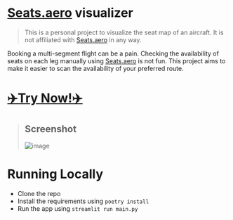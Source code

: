 # [Seats.aero](https://Seats.aero) visualizer

> This is a personal project to visualize the seat map of an aircraft. It is not affiliated with [Seats.aero](https://Seats.aero) in any way.

Booking a multi-segment flight can be a pain. Checking the availability of seats on each leg manually using [Seats.aero](https://Seats.aero) is not fun. This project aims to make it easier to scan the availability of your preferred route. 

# [✈️Try Now!✈️](https://seats-aero-viz.streamlit.app/)

> ## Screenshot
> ![image](https://user-images.githubusercontent.com/4657356/229388059-0fd8181d-dd2e-47d5-9f11-e0f3224cf4f4.png)

# Running Locally

- Clone the repo
- Install the requirements using `poetry install`
- Run the app using `streamlit run main.py`